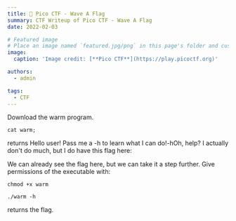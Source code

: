 ```yaml
---
title: 🚩 Pico CTF - Wave A Flag
summary: CTF Writeup of Pico CTF - Wave A Flag
date: 2022-02-03

# Featured image
# Place an image named `featured.jpg/png` in this page's folder and customize its options here.
image:
  caption: 'Image credit: [**Pico CTF**](https://play.picoctf.org)'

authors:
  - admin

tags:
  - CTF
---
```


Download the warm program.

```shell
cat warm;
```
returns Hello user! Pass me a -h to learn what I can do!-hOh, help? I actually don't do much, but I do have this flag here:

We can already see the flag here, but we can take it a step further. Give permissions of the executable with:

```shell
chmod +x warm
```

```shell
./warm -h
```
returns the flag.
